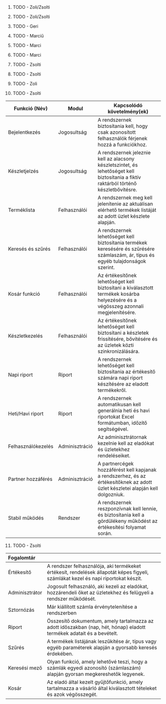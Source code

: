 1. TODO - Zoli/Zsolti








2. TODO - Zoli/Zsolti









3. TODO - Geri









4. TODO - Marciű









5. TODO - Marci









6. TODO - Marci









7. TODO - Zsolti









8. TODO - Zsolti









9. TODO - Zoli




10. TODO - Zsolti

| Funkció (Név)      | Modul          | Kapcsolódó követelmény(ek)                                                                                                            |
|--------------------|----------------|---------------------------------------------------------------------------------------------------------------------------------------|
| Bejelentkezés      | Jogosultság    | A rendszernek biztosítania kell, hogy csak azonosított felhasználók férjenek hozzá a funkciókhoz.                                     |
| Készletjelzés      | Jogosultság    | A rendszernek jeleznie kell az alacsony készletszintet, és lehetőséget kell biztosítania a fiktív raktárból történő készletbővítésre. |
| Terméklista        | Felhasználói   | A rendszernek meg kell jelenítenie az aktuálisan elérhető termékek listáját az adott üzlet készlete alapján.                          |
| Keresés és szűrés  | Felhasználói   | A rendszernek lehetőséget kell biztosítania termékek keresésére és szűrésére számlaszám, ár, típus és egyéb tulajdonságok szerint.    |
| Kosár funkció      | Felhasználói   | Az értékesítőnek lehetőséget kell biztosítani a kiválasztott termékek kosárba helyezésére és a végösszeg azonnali megjelenítésére.    |
| Készletkezelés     | Felhasználói   | Az értékesítőnek lehetőséget kell biztosítani a készletek frissítésére, bővítésére és az üzletek közti szinkronizálására.             |
| Napi riport        | Riport         | A rendszernek lehetőséget kell biztosítania az értékesítő számára napi riport készítésére az eladott termékekről.                     |
| Heti/Havi riport   | Riport         | A rendszernek automatikusan kell generálnia heti és havi riportokat Excel formátumban, időzítő segítségével.                          |
| Felhasználókezelés | Adminisztráció | Az adminisztrátornak kezelnie kell az eladókat és üzletekhez rendeléseiket.                                                           |
| Partner hozzáférés | Adminisztráció | A partnercégek hozzáférést kell kapjanak a rendszerhez, és az értékesítőknek az adott üzlet készletei alapján kell dolgozniuk.        |
| Stabil működés     | Rendszer       | A rendszernek reszponzívnak kell lennie, és biztosítania kell a gördülékeny működést az értékesítési folyamat során.                  |


11. TODO - Zsolti

| Fogalomtár     |                                                                                                                                     |
|:---------------|:------------------------------------------------------------------------------------------------------------------------------------|
| Értékesítő     | A rendszer felhasználója, aki termékeket értékesít, rendelések állapotát képes figyeli, számlákat kezel és napi riportokat készít.  |
| Adminisztrátor | Jogosult felhasználó, aki kezeli az eladókat, hozzárendeli őket az üzletekhez és felügyeli a rendszer működését.                    |
| Sztornózás     | Már kiállított számla érvénytelenítése a rendszerben                                                                                |
| Riport         | Összesítő dokumentum, amely tartalmazza az adott időszakban (nap, hét, hónap) eladott termékek adatait és a bevételt.               |
| Szűrés         | A termékek listájának leszűkítése ár, típus vagy egyéb paraméterek alapján a gyorsabb keresés érdekében.                            |
| Keresési mező  | Olyan funkció, amely lehetővé teszi, hogy a számlák egyedi azonosító (számlaszám) alapján gyorsan megkereshetők legyenek.           |
| Kosár          | Az eladó által kezelt gyűjtőfunkció, amely tartalmazza a vásárló által kiválasztott tételeket és azok végösszegét.                  |